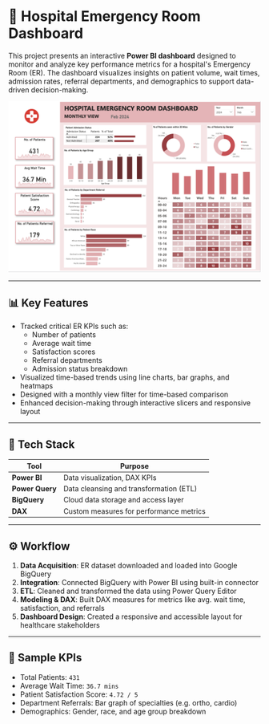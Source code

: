 # 🏥 Hospital Emergency Room Dashboard

This project presents an interactive **Power BI dashboard** designed to monitor and analyze key performance metrics for a hospital's Emergency Room (ER). The dashboard visualizes insights on patient volume, wait times, admission rates, referral departments, and demographics to support data-driven decision-making.

![Dashboard Screenshot](assets/hospital.jpg)

---

## 📊 Key Features

- Tracked critical ER KPIs such as:
  - Number of patients
  - Average wait time
  - Satisfaction scores
  - Referral departments
  - Admission status breakdown
- Visualized time-based trends using line charts, bar graphs, and heatmaps
- Designed with a monthly view filter for time-based comparison
- Enhanced decision-making through interactive slicers and responsive layout

---

## 🔧 Tech Stack

| Tool            | Purpose                                 |
|-----------------|------------------------------------------|
| **Power BI**    | Data visualization, DAX KPIs             |
| **Power Query** | Data cleansing and transformation (ETL)  |
| **BigQuery**    | Cloud data storage and access layer      |
| **DAX**         | Custom measures for performance metrics  |

---

## ⚙️ Workflow

1. **Data Acquisition**: ER dataset downloaded and loaded into Google BigQuery
2. **Integration**: Connected BigQuery with Power BI using built-in connector
3. **ETL**: Cleaned and transformed the data using Power Query Editor
4. **Modeling & DAX**: Built DAX measures for metrics like avg. wait time, satisfaction, and referrals
5. **Dashboard Design**: Created a responsive and accessible layout for healthcare stakeholders

---

## 📌 Sample KPIs

-  Total Patients: `431`
-  Average Wait Time: `36.7 mins`
-  Patient Satisfaction Score: `4.72 / 5`
-  Department Referrals: Bar graph of specialties (e.g. ortho, cardio)
-  Demographics: Gender, race, and age group breakdown


